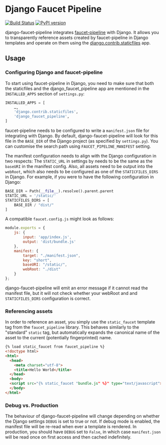 # Django Faucet Pipeline

[![Build Status](https://dev.azure.com/glaux/update-broker/_apis/build/status/ngrewe.django-faucet-pipeline?repoName=ngrewe%2Fdjango-faucet-pipeline&branchName=main)](https://dev.azure.com/glaux/update-broker/_build/latest?definitionId=8&repoName=ngrewe%2Fdjango-faucet-pipeline&branchName=main) [![PyPI version](https://badge.fury.io/py/django-faucet-pipeline.svg)](https://badge.fury.io/py/django-faucet-pipeline)

django-faucet-pipeline integrates [faucet-pipeline](https://www.faucet-pipeline.org) with Django. It allows you to
transparently reference assets created by faucet-pipeline in Django templates and operate on them using the [django.contrib.staticfiles](https://docs.djangoproject.com/en/dev/ref/contrib/staticfiles/) app.

## Usage

### Configuring Django and faucet-pipeline

To start using faucet-pipeline in Django, you need to make sure that both the staticfiles and the django_faucet_pipeline app are mentioned in the `INSTALLED_APPS` section of `settings.py`:

```py
INSTALLED_APPS = [
    …,
    'django.contrib.staticfiles',
    'django_faucet_pipeline',
]
```

faucet-pipeline needs to be configured to write a `manifest.json` file for integrating with Django. By default,
django-faucet-pipeline will look for this file in the `BASE_DIR` of the Django project (as specified
by `settings.py`). You can customise the search path using `FAUCET_PIPELINE_MANIFEST` setting.

The manifest configuration needs to align with the Django configuration in two
respects: The `STATIC_URL` in settings by needs to be the same as the `baseURI` in the manifest config.
Also, all assets need to be output into the `webRoot`, which also needs to be configured as one of the
`STATICFILES_DIRS` in Django. For example, if you were to have the following configuration in Django:

```py
BASE_DIR = Path(__file__).resolve().parent.parent
STATIC_URL = '/static/'
STATICFILES_DIRS = [
    BASE_DIR / "dist/"
]
```

A compatible `faucet.config.js` might look as follows:

```js
module.exports = {
    js: {
        input: 'app/index.js',
        output: 'dist/bundle.js'
    },
    manifest: {
        target: "./manifest.json",
        key: "short",
        baseURI: "/static/",
        webRoot: "./dist"
    }
};
```

django-faucet-pipeline will emit an error message if it cannot read the manifest file, but it will not check
whether your webRoot and and `STATICFILES_DIRS` configuration is correct.

### Referencing assets

In order to reference an asset, you simply use the `static_faucet` template tag from the `faucet_pipeline`
library. This behaves similarly to the "standard" `static` tag, but automatically expands the canonical name
of the asset to the current (potentially fingerprinted) name.

```html
{% load static_faucet from faucet_pipeline %}
<!doctype html>
<html>
  <head>
    <meta charset="utf-8">
    <title>Hello World</title>
  </head>
  <body> 
  <script src="{% static_faucet "bundle.js" %}" type="text/javascript"></script>
  </body>
</html>
```

### Debug vs. Production

The behaviour of django-faucet-pipeline will change depending on whether the Django settings `DEBUG` is set
to true or not. If debug mode is enabled, the manifest file will be re-read when ever a template is rendered.
In production, you should have `DEBUG` set to `False`, in which case `manifest.json` will be read once on first
access and then cached indefinitely.
